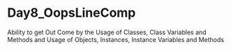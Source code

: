 # Day8_OopsLineComp
Ability to get Out Come by the Usage of Classes, Class Variables and Methods and Usage of Objects, Instances, Instance Variables and Methods
